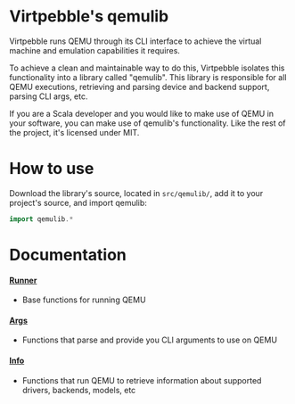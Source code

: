 # Virtpebble's qemulib

Virtpebble runs QEMU through its CLI interface to achieve the virtual machine and emulation capabilities it requires.

To achieve a clean and maintainable way to do this, Virtpebble isolates this functionality into a library called "qemulib". This library is responsible for all QEMU executions, retrieving and parsing device and backend support, parsing CLI args, etc.

If you are a Scala developer and you would like to make use of QEMU in your software, you can make use of qemulib's functionality. Like the rest of the project, it's licensed under MIT.

# How to use

Download the library's source, located in ```src/qemulib/```, add it to your project's source, and import qemulib:
```scala
import qemulib.*
```

# Documentation

#### [Runner](qemulib/runner.md)
* Base functions for running QEMU
#### [Args](qemulib/args.md)
* Functions that parse and provide you CLI arguments to use on QEMU
#### [Info](qemulib/info.md)
* Functions that run QEMU to retrieve information about supported drivers, backends, models, etc
